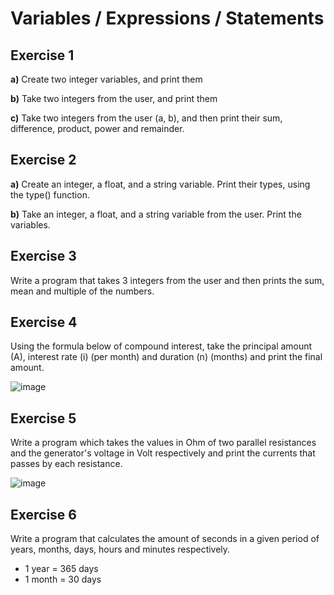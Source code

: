 # Variables / Expressions / Statements

## Exercise 1

**a)** Create two integer variables, and print them

**b)** Take two integers from the user, and print them

**c)** Take two integers from the user (a, b), and then print their sum, difference, product, power and remainder.

## Exercise 2

**a)** Create an integer, a float, and a string variable. Print their types, using the type() function.

**b)** Take an integer, a float, and a string variable from the user. Print the variables.

## Exercise 3

Write a program that takes 3 integers from the user and then prints the sum, mean and multiple of the numbers.

## Exercise 4

Using the formula below of compound interest, take the principal amount (A), interest rate (i) (per month) and duration (n) (months) and print the final amount.

![image](https://user-images.githubusercontent.com/75088037/161583360-3581c1ef-5125-46aa-8ab5-d90b0f0aaab6.png)

## Exercise 5

Write a program which takes the values in Ohm of two parallel resistances and the generator's voltage in Volt respectively and print the currents that passes by each resistance.

![image](https://user-images.githubusercontent.com/75088037/161583615-cf5d6aeb-8af7-4977-b633-be4b1cfd9719.png)

## Exercise 6

Write a program that calculates the amount of seconds in a given period of years, months, days, hours and minutes respectively.

- 1 year = 365 days
- 1 month = 30 days
